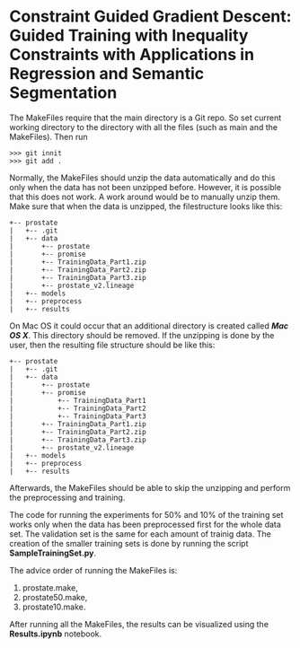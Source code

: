 # Constraint Guided Gradient Descent: Guided Training with Inequality Constraints with Applications in Regression and Semantic Segmentation


The MakeFiles require that the main directory is a Git repo. So set current working directory to the directory with all the files (such as main and the MakeFiles). Then run 
```
>>> git innit
>>> git add .
```

Normally, the MakeFiles should unzip the data automatically and do this only when the data has not been unzipped before. However, it is possible that this does not work. A work around would be to manually unzip them. Make sure that when the data is unzipped, the filestructure looks like this:

```
+-- prostate
|   +-- .git
|   +-- data
|       +-- prostate
|       +-- promise
|       +-- TrainingData_Part1.zip
|       +-- TrainingData_Part2.zip
|       +-- TrainingData_Part3.zip
|       +-- prostate_v2.lineage
|   +-- models
|   +-- preprocess
|   +-- results
```


On Mac OS it could occur that an additional directory is created called *__Mac OS X__*. This directory should be removed. If the unzipping is done by the user, then the resulting file structure should be like this:
```
+-- prostate
|   +-- .git
|   +-- data
|       +-- prostate
|       +-- promise
|           +-- TrainingData_Part1
|           +-- TrainingData_Part2
|           +-- TrainingData_Part3
|       +-- TrainingData_Part1.zip
|       +-- TrainingData_Part2.zip
|       +-- TrainingData_Part3.zip
|       +-- prostate_v2.lineage
|   +-- models
|   +-- preprocess
|   +-- results
```

Afterwards, the MakeFiles should be able to skip the unzipping and perform the preprocessing and training.

The code for running the experiments for 50% and 10% of the training set works only when the data has been preprocessed first for the whole data set. The validation set is the same for each amount of trainig data. The creation of the smaller training sets is done by running the script __SampleTrainingSet.py__.


The advice order of running the MakeFiles is:
1. prostate.make,
2. prostate50.make,
3. prostate10.make.


After running all the MakeFiles, the results can be visualized using the __Results.ipynb__ notebook.


